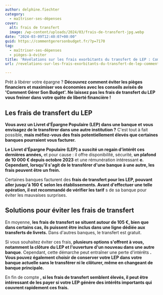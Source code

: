 ```yaml
---
author: delphine.fiechter
category:
  - maîtriser-ses-dépenses
cover:
  alt: frais de transfert
  image: /wp-content/uploads/2024/03/frais-de-transfert-jpg.webp
date: "2024-03-09T12:40:07+00:00"
guid: https://commentgerersonbudget.fr/?p=7170
tag:
  - maîtriser-ses-dépenses
  - pièges-à-éviter
title: 'Révélations sur les frais exorbitants du transfert de LEP : Comment éviter d''être plumé !'
url: /revelations-sur-les-frais-exorbitants-du-transfert-de-lep-comment-eviter-detre-plume/

---
```

Prêt à libérer votre épargne ? **Découvrez comment éviter les pièges financiers et maximiser vos économies avec les conseils avisés de 'Comment Gérer Son Budget'. Ne laissez pas les frais de transfert du LEP vous freiner dans votre quête de liberté financière !**

## **Les frais de transfert du LEP**

**Vous avez un Livret d’Épargne Populaire (LEP) dans une banque et vous envisagez de le transférer dans une autre institution ?** C'est tout à fait possible, **mais méfiez-vous des frais potentiellement élevés que certaines banques pourraient vous facturer.**

**Le Livret d’Épargne Populaire (LEP) a suscité un regain d’intérêt ces dernières années,** et pour cause : il offre disponibilité, sécurité, **un plafond de 10 000 € depuis octobre 2023** et une rémunération intéressant **e. Cependant, lorsqu'il s'agit de le transférer d'une banque à une autre, les frais peuvent être un frein.**

Certaines banques facturent des **frais de transfert pour les LEP, pouvant aller jusqu'à 160 € selon les établissements. Avant d'effectuer une telle opération, il est recommandé de vérifier les tarif** s de sa banque pour éviter les mauvaises surprises.

## **Solutions pour éviter les frais de transfert**

En moyenne, **les frais de transfert se situent autour de 105 €, bien que dans certains cas, ils puissent être inclus dans une ligne dédiée aux transferts de livrets.** Dans d'autres banques, le transfert est gratuit.

Si vous souhaitez éviter ces frais, **plusieurs options s'offrent à vous, notamment la clôture du LEP et l'ouverture d'un nouveau dans une autre banque**. Cependant, cette démarche peut entraîner une perte d'intérêts **. Vous pouvez également choisir de conserver votre LEP dans votre banque actuelle sans le transférer ni le clôturer, même en changeant de banque principale.**

En fin de compte **, si les frais de transfert semblent élevés, il peut être intéressant de les payer si votre LEP génère des intérêts importants qui couvrent rapidement ces frais.**
